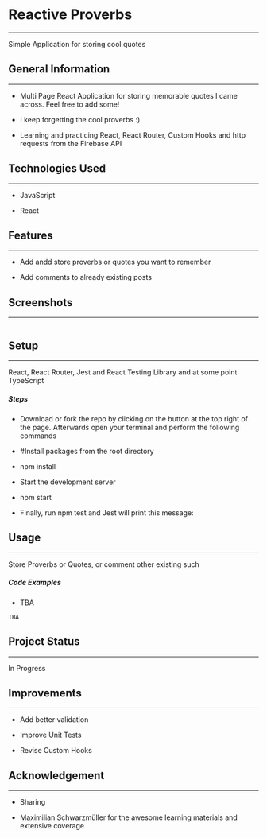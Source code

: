 <h1>Reactive Proverbs</h1>
<hr><p>Simple Application for storing cool quotes</p><h2>General Information</h2>
<hr><ul>
<li>Multi Page React Application for storing memorable quotes I came across. Feel free to add some!</li>
</ul><ul>
<li>I keep forgetting the cool proverbs :)</li>
</ul><ul>
<li>Learning and practicing React, React Router, Custom Hooks and http requests from the Firebase API</li>
</ul><h2>Technologies Used</h2>
<hr><ul>
<li>JavaScript</li>
</ul><ul>
<li>React</li>
</ul><h2>Features</h2>
<hr><ul>
<li>Add andd store proverbs or quotes you want to remember</li>
</ul><ul>
<li>Add comments to already existing posts</li>
</ul><h2>Screenshots</h2>
<hr><p><img src="https://jorkufrbg.github.io/static/media/quotes.b2fb4d96.svg" alt=""></p><h2>Setup</h2>
<hr><p>React, React Router, Jest and React Testing Library and at some point TypeScript</p><h5>Steps</h5><ul>
<li>Download or fork the repo by clicking on the button at the top right of the page. Afterwards open your terminal and perform the following commands</li>
</ul><ul>
<li>#Install packages from the root directory</li>
</ul><ul>
<li>npm install</li>
</ul><ul>
<li>Start the development server</li>
</ul><ul>
<li>npm start</li>
</ul><ul>
<li>Finally, run npm test and Jest will print this message:</li>
</ul><h2>Usage</h2>
<hr><p>Store Proverbs or Quotes, or comment other existing such</p><h5>Code Examples</h5><ul>
<li>TBA</li>
</ul><p><code>TBA</code></p><h2>Project Status</h2>
<hr><p>In Progress</p><h2>Improvements</h2>
<hr><ul>
<li>Add better validation</li>
</ul><ul>
<li>Improve Unit Tests</li>
</ul><ul>
<li>Revise Custom Hooks</li>
</ul><h2>Acknowledgement</h2>
<hr><ul>
<li>Sharing</li>
</ul><ul>
<li>Maximilian Schwarzmüller for the awesome learning materials and extensive coverage</li>
</ul>
